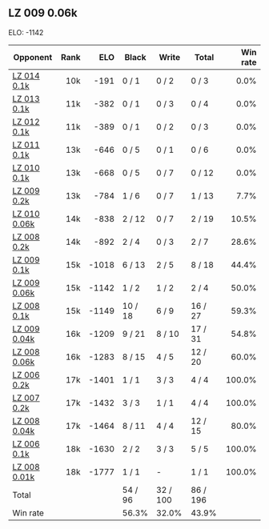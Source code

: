 ## LZ 009 0.06k ##

ELO: -1142

Opponent | Rank | ELO | Black | Write | Total | Win rate
---------|-----:|----:|-------|-------|-------|-------:
[LZ 014 0.1k](LZ%20014%200.1k.md) | 10k | -191 | 0 / 1 | 0 / 2 | 0 / 3 | 0.0%
[LZ 013 0.1k](LZ%20013%200.1k.md) | 11k | -382 | 0 / 1 | 0 / 3 | 0 / 4 | 0.0%
[LZ 012 0.1k](LZ%20012%200.1k.md) | 11k | -389 | 0 / 1 | 0 / 2 | 0 / 3 | 0.0%
[LZ 011 0.1k](LZ%20011%200.1k.md) | 13k | -646 | 0 / 5 | 0 / 1 | 0 / 6 | 0.0%
[LZ 010 0.1k](LZ%20010%200.1k.md) | 13k | -668 | 0 / 5 | 0 / 7 | 0 / 12 | 0.0%
[LZ 009 0.2k](LZ%20009%200.2k.md) | 13k | -784 | 1 / 6 | 0 / 7 | 1 / 13 | 7.7%
[LZ 010 0.06k](LZ%20010%200.06k.md) | 14k | -838 | 2 / 12 | 0 / 7 | 2 / 19 | 10.5%
[LZ 008 0.2k](LZ%20008%200.2k.md) | 14k | -892 | 2 / 4 | 0 / 3 | 2 / 7 | 28.6%
[LZ 009 0.1k](LZ%20009%200.1k.md) | 15k | -1018 | 6 / 13 | 2 / 5 | 8 / 18 | 44.4%
[LZ 009 0.06k](LZ%20009%200.06k.md) | 15k | -1142 | 1 / 2 | 1 / 2 | 2 / 4 | 50.0%
[LZ 008 0.1k](LZ%20008%200.1k.md) | 15k | -1149 | 10 / 18 | 6 / 9 | 16 / 27 | 59.3%
[LZ 009 0.04k](LZ%20009%200.04k.md) | 16k | -1209 | 9 / 21 | 8 / 10 | 17 / 31 | 54.8%
[LZ 008 0.06k](LZ%20008%200.06k.md) | 16k | -1283 | 8 / 15 | 4 / 5 | 12 / 20 | 60.0%
[LZ 006 0.2k](LZ%20006%200.2k.md) | 17k | -1401 | 1 / 1 | 3 / 3 | 4 / 4 | 100.0%
[LZ 007 0.2k](LZ%20007%200.2k.md) | 17k | -1432 | 3 / 3 | 1 / 1 | 4 / 4 | 100.0%
[LZ 008 0.04k](LZ%20008%200.04k.md) | 17k | -1464 | 8 / 11 | 4 / 4 | 12 / 15 | 80.0%
[LZ 006 0.1k](LZ%20006%200.1k.md) | 18k | -1630 | 2 / 2 | 3 / 3 | 5 / 5 | 100.0%
[LZ 008 0.01k](LZ%20008%200.01k.md) | 18k | -1777 | 1 / 1 | - | 1 / 1 | 100.0%
Total | | | 54 / 96 | 32 / 100 | 86 / 196 | 
Win rate| | | 56.3% | 32.0% | 43.9% | 
